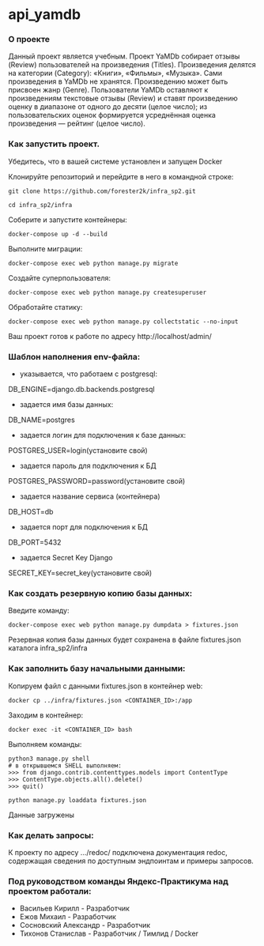 # api_yamdb

### О проекте

Данный проект является учебным.
Проект YaMDb собирает отзывы (Review) пользователей на произведения (Titles). Произведения делятся на категории (Category): «Книги», «Фильмы», «Музыка».
Сами произведения в YaMDb не хранятся.
Произведению может быть присвоен жанр (Genre).
Пользователи YaMDb оставляют к произведениям текстовые отзывы (Review) и ставят произведению оценку в диапазоне от одного до десяти (целое число); из пользовательских оценок формируется усреднённая оценка произведения — рейтинг (целое число).

### Как запустить проект.

Убедитесь, что в вашей системе установлен и запущен Docker

Клонируйте репозиторий и перейдите в него в командной строке:

```
git clone https://github.com/forester2k/infra_sp2.git
```

```
cd infra_sp2/infra
```

Соберите и запустите контейнеры:

```
docker-compose up -d --build
```

Выполните миграции:
```
docker-compose exec web python manage.py migrate
```

Создайте суперпользователя:

```
docker-compose exec web python manage.py createsuperuser
```

Обработайте статику:

```
docker-compose exec web python manage.py collectstatic --no-input
```

Ваш проект готов к работе по адресу http://localhost/admin/


### Шаблон наполнения env-файла:

- указывается, что работаем с postgresql:

DB_ENGINE=django.db.backends.postgresql

- задается имя базы данных:

DB_NAME=postgres

- задается логин для подключения к базе данных:

POSTGRES_USER=login(установите свой)

- задается пароль для подключения к БД

POSTGRES_PASSWORD=password(установите свой)

- задается название сервиса (контейнера)

DB_HOST=db

- задается порт для подключения к БД

DB_PORT=5432

- задается Secret Key Django

SECRET_KEY=secret_key(установите свой)


### Как создать резервную копию базы данных:

Введите команду:

```
docker-compose exec web python manage.py dumpdata > fixtures.json
```

Резервная копия базы данных будет сохранена в файле fixtures.json
каталога infra_sp2/infra

### Как заполнить базу начальными данными:

Копируем файл с данными fixtures.json в контейнер web:

```
docker cp ../infra/fixtures.json <CONTAINER_ID>:/app
```

Заходим в контейнер:

```
docker exec -it <CONTAINER_ID> bash
```

Выполняем команды:

```
python3 manage.py shell  
# в открывшемся SHELL выполняем:
>>> from django.contrib.contenttypes.models import ContentType
>>> ContentType.objects.all().delete()
>>> quit()

python manage.py loaddata fixtures.json 
```

Данные загружены

### Как делать запросы:

К проекту по адресу .../redoc/ подключена документация redoc, содержащая сведения по доступным эндпоинтам и примеры запросов.

### Под руководством команды Яндекс-Практикума над проектом работали:

- Васильев Кирилл - Разработчик
- Ежов Михаил - Разработчик
- Сосновский Александр - Разработчик
- Тихонов Станислав - Разработчик / Тимлид / Docker